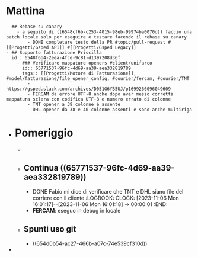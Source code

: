 # Mattina
	- ## Rebase su canary
		- a seguito di ((6548cf6b-c253-4015-98eb-99974ba0070d)) faccio una patch locale solo per eseguire e testare facendo il rebase su canary
			- DONE completare testo della PR #topic/pull-request #[[Progetti/Gsped API]] #[[Progetti/Gsped Legacy]]
	- ## Supporto fatturazione Priscilla
	  id:: 6548f6b4-2eea-4fce-9c81-d1397208d36f
		- ### Verificare mappature openers #client/unifarco
		  id:: 65771537-96fc-4d69-aa39-aea332819789
		  tags:: [[Progetti/Motore di Fatturazione]], #model/fatturazione/file_opener_config, #courier/fercam, #courier/TNT
			- https://gsped.slack.com/archives/D051G6YB5UJ/p1699266096049609
			- FERCAM da errore UTF-8 anche dopo aver messo corretta mappatura sclera con codifica UTF-8 e numero errato di colonne
			- TNT opener a 39 colonne é assente
			- DHL opener da 38 e 40 colonne assenti e sono anche multiriga
- # Pomeriggio
	-
	- ## Continua ((65771537-96fc-4d69-aa39-aea332819789))
		- DONE Fabio mi dice di verificare che TNT e DHL siano file del corriere con il cliente
		  :LOGBOOK:
		  CLOCK: [2023-11-06 Mon 16:01:17]--[2023-11-06 Mon 16:01:18] =>  00:00:01
		  :END:
		- **FERCAM**: eseguo in debug in locale
	- ## Spunti uso git
		- ((654d0b54-ac27-466b-a07c-74e539cf310d))
-